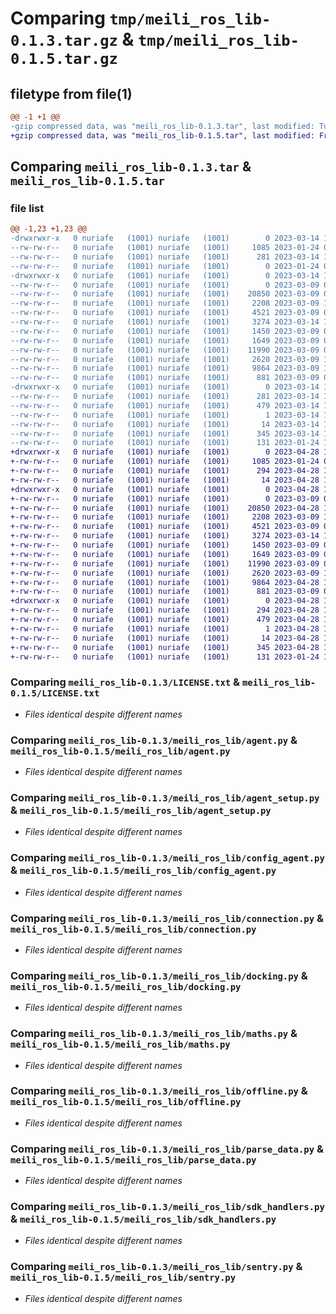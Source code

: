 # Comparing `tmp/meili_ros_lib-0.1.3.tar.gz` & `tmp/meili_ros_lib-0.1.5.tar.gz`

## filetype from file(1)

```diff
@@ -1 +1 @@
-gzip compressed data, was "meili_ros_lib-0.1.3.tar", last modified: Tue Mar 14 14:32:16 2023, max compression
+gzip compressed data, was "meili_ros_lib-0.1.5.tar", last modified: Fri Apr 28 17:18:06 2023, max compression
```

## Comparing `meili_ros_lib-0.1.3.tar` & `meili_ros_lib-0.1.5.tar`

### file list

```diff
@@ -1,23 +1,23 @@
-drwxrwxr-x   0 nuriafe   (1001) nuriafe   (1001)        0 2023-03-14 14:32:16.065768 meili_ros_lib-0.1.3/
--rw-rw-r--   0 nuriafe   (1001) nuriafe   (1001)     1085 2023-01-24 09:48:58.000000 meili_ros_lib-0.1.3/LICENSE.txt
--rw-rw-r--   0 nuriafe   (1001) nuriafe   (1001)      281 2023-03-14 14:32:16.065768 meili_ros_lib-0.1.3/PKG-INFO
--rw-rw-r--   0 nuriafe   (1001) nuriafe   (1001)        0 2023-01-24 09:46:15.000000 meili_ros_lib-0.1.3/README.md
-drwxrwxr-x   0 nuriafe   (1001) nuriafe   (1001)        0 2023-03-14 14:32:16.065768 meili_ros_lib-0.1.3/meili_ros_lib/
--rw-rw-r--   0 nuriafe   (1001) nuriafe   (1001)        0 2023-03-09 09:53:39.000000 meili_ros_lib-0.1.3/meili_ros_lib/__init__.py
--rw-rw-r--   0 nuriafe   (1001) nuriafe   (1001)    20850 2023-03-09 09:53:39.000000 meili_ros_lib-0.1.3/meili_ros_lib/agent.py
--rw-rw-r--   0 nuriafe   (1001) nuriafe   (1001)     2208 2023-03-09 13:07:28.000000 meili_ros_lib-0.1.3/meili_ros_lib/agent_setup.py
--rw-rw-r--   0 nuriafe   (1001) nuriafe   (1001)     4521 2023-03-09 09:53:39.000000 meili_ros_lib-0.1.3/meili_ros_lib/config_agent.py
--rw-rw-r--   0 nuriafe   (1001) nuriafe   (1001)     3274 2023-03-14 14:12:13.000000 meili_ros_lib-0.1.3/meili_ros_lib/connection.py
--rw-rw-r--   0 nuriafe   (1001) nuriafe   (1001)     1450 2023-03-09 09:53:39.000000 meili_ros_lib-0.1.3/meili_ros_lib/docking.py
--rw-rw-r--   0 nuriafe   (1001) nuriafe   (1001)     1649 2023-03-09 09:53:39.000000 meili_ros_lib-0.1.3/meili_ros_lib/maths.py
--rw-rw-r--   0 nuriafe   (1001) nuriafe   (1001)    11990 2023-03-09 09:53:39.000000 meili_ros_lib-0.1.3/meili_ros_lib/offline.py
--rw-rw-r--   0 nuriafe   (1001) nuriafe   (1001)     2620 2023-03-09 14:18:23.000000 meili_ros_lib-0.1.3/meili_ros_lib/parse_data.py
--rw-rw-r--   0 nuriafe   (1001) nuriafe   (1001)     9864 2023-03-09 14:43:01.000000 meili_ros_lib-0.1.3/meili_ros_lib/sdk_handlers.py
--rw-rw-r--   0 nuriafe   (1001) nuriafe   (1001)      881 2023-03-09 09:53:39.000000 meili_ros_lib-0.1.3/meili_ros_lib/sentry.py
-drwxrwxr-x   0 nuriafe   (1001) nuriafe   (1001)        0 2023-03-14 14:32:16.065768 meili_ros_lib-0.1.3/meili_ros_lib.egg-info/
--rw-rw-r--   0 nuriafe   (1001) nuriafe   (1001)      281 2023-03-14 14:32:16.000000 meili_ros_lib-0.1.3/meili_ros_lib.egg-info/PKG-INFO
--rw-rw-r--   0 nuriafe   (1001) nuriafe   (1001)      479 2023-03-14 14:32:16.000000 meili_ros_lib-0.1.3/meili_ros_lib.egg-info/SOURCES.txt
--rw-rw-r--   0 nuriafe   (1001) nuriafe   (1001)        1 2023-03-14 14:32:16.000000 meili_ros_lib-0.1.3/meili_ros_lib.egg-info/dependency_links.txt
--rw-rw-r--   0 nuriafe   (1001) nuriafe   (1001)       14 2023-03-14 14:32:16.000000 meili_ros_lib-0.1.3/meili_ros_lib.egg-info/top_level.txt
--rw-rw-r--   0 nuriafe   (1001) nuriafe   (1001)      345 2023-03-14 14:32:16.065768 meili_ros_lib-0.1.3/setup.cfg
--rw-rw-r--   0 nuriafe   (1001) nuriafe   (1001)      131 2023-01-24 12:34:21.000000 meili_ros_lib-0.1.3/setup.py
+drwxrwxr-x   0 nuriafe   (1001) nuriafe   (1001)        0 2023-04-28 17:18:06.746727 meili_ros_lib-0.1.5/
+-rw-rw-r--   0 nuriafe   (1001) nuriafe   (1001)     1085 2023-01-24 09:48:58.000000 meili_ros_lib-0.1.5/LICENSE.txt
+-rw-rw-r--   0 nuriafe   (1001) nuriafe   (1001)      294 2023-04-28 17:18:06.746727 meili_ros_lib-0.1.5/PKG-INFO
+-rw-rw-r--   0 nuriafe   (1001) nuriafe   (1001)       14 2023-04-28 15:15:34.000000 meili_ros_lib-0.1.5/README.md
+drwxrwxr-x   0 nuriafe   (1001) nuriafe   (1001)        0 2023-04-28 17:18:06.746727 meili_ros_lib-0.1.5/meili_ros_lib/
+-rw-rw-r--   0 nuriafe   (1001) nuriafe   (1001)        0 2023-03-09 09:53:39.000000 meili_ros_lib-0.1.5/meili_ros_lib/__init__.py
+-rw-rw-r--   0 nuriafe   (1001) nuriafe   (1001)    20850 2023-04-28 15:15:34.000000 meili_ros_lib-0.1.5/meili_ros_lib/agent.py
+-rw-rw-r--   0 nuriafe   (1001) nuriafe   (1001)     2208 2023-03-09 13:07:28.000000 meili_ros_lib-0.1.5/meili_ros_lib/agent_setup.py
+-rw-rw-r--   0 nuriafe   (1001) nuriafe   (1001)     4521 2023-03-09 09:53:39.000000 meili_ros_lib-0.1.5/meili_ros_lib/config_agent.py
+-rw-rw-r--   0 nuriafe   (1001) nuriafe   (1001)     3274 2023-03-14 14:12:13.000000 meili_ros_lib-0.1.5/meili_ros_lib/connection.py
+-rw-rw-r--   0 nuriafe   (1001) nuriafe   (1001)     1450 2023-03-09 09:53:39.000000 meili_ros_lib-0.1.5/meili_ros_lib/docking.py
+-rw-rw-r--   0 nuriafe   (1001) nuriafe   (1001)     1649 2023-03-09 09:53:39.000000 meili_ros_lib-0.1.5/meili_ros_lib/maths.py
+-rw-rw-r--   0 nuriafe   (1001) nuriafe   (1001)    11990 2023-03-09 09:53:39.000000 meili_ros_lib-0.1.5/meili_ros_lib/offline.py
+-rw-rw-r--   0 nuriafe   (1001) nuriafe   (1001)     2620 2023-03-09 14:18:23.000000 meili_ros_lib-0.1.5/meili_ros_lib/parse_data.py
+-rw-rw-r--   0 nuriafe   (1001) nuriafe   (1001)     9864 2023-04-28 15:15:34.000000 meili_ros_lib-0.1.5/meili_ros_lib/sdk_handlers.py
+-rw-rw-r--   0 nuriafe   (1001) nuriafe   (1001)      881 2023-03-09 09:53:39.000000 meili_ros_lib-0.1.5/meili_ros_lib/sentry.py
+drwxrwxr-x   0 nuriafe   (1001) nuriafe   (1001)        0 2023-04-28 17:18:06.746727 meili_ros_lib-0.1.5/meili_ros_lib.egg-info/
+-rw-rw-r--   0 nuriafe   (1001) nuriafe   (1001)      294 2023-04-28 17:18:06.000000 meili_ros_lib-0.1.5/meili_ros_lib.egg-info/PKG-INFO
+-rw-rw-r--   0 nuriafe   (1001) nuriafe   (1001)      479 2023-04-28 17:18:06.000000 meili_ros_lib-0.1.5/meili_ros_lib.egg-info/SOURCES.txt
+-rw-rw-r--   0 nuriafe   (1001) nuriafe   (1001)        1 2023-04-28 17:18:06.000000 meili_ros_lib-0.1.5/meili_ros_lib.egg-info/dependency_links.txt
+-rw-rw-r--   0 nuriafe   (1001) nuriafe   (1001)       14 2023-04-28 17:18:06.000000 meili_ros_lib-0.1.5/meili_ros_lib.egg-info/top_level.txt
+-rw-rw-r--   0 nuriafe   (1001) nuriafe   (1001)      345 2023-04-28 17:18:06.746727 meili_ros_lib-0.1.5/setup.cfg
+-rw-rw-r--   0 nuriafe   (1001) nuriafe   (1001)      131 2023-01-24 12:34:21.000000 meili_ros_lib-0.1.5/setup.py
```

### Comparing `meili_ros_lib-0.1.3/LICENSE.txt` & `meili_ros_lib-0.1.5/LICENSE.txt`

 * *Files identical despite different names*

### Comparing `meili_ros_lib-0.1.3/meili_ros_lib/agent.py` & `meili_ros_lib-0.1.5/meili_ros_lib/agent.py`

 * *Files identical despite different names*

### Comparing `meili_ros_lib-0.1.3/meili_ros_lib/agent_setup.py` & `meili_ros_lib-0.1.5/meili_ros_lib/agent_setup.py`

 * *Files identical despite different names*

### Comparing `meili_ros_lib-0.1.3/meili_ros_lib/config_agent.py` & `meili_ros_lib-0.1.5/meili_ros_lib/config_agent.py`

 * *Files identical despite different names*

### Comparing `meili_ros_lib-0.1.3/meili_ros_lib/connection.py` & `meili_ros_lib-0.1.5/meili_ros_lib/connection.py`

 * *Files identical despite different names*

### Comparing `meili_ros_lib-0.1.3/meili_ros_lib/docking.py` & `meili_ros_lib-0.1.5/meili_ros_lib/docking.py`

 * *Files identical despite different names*

### Comparing `meili_ros_lib-0.1.3/meili_ros_lib/maths.py` & `meili_ros_lib-0.1.5/meili_ros_lib/maths.py`

 * *Files identical despite different names*

### Comparing `meili_ros_lib-0.1.3/meili_ros_lib/offline.py` & `meili_ros_lib-0.1.5/meili_ros_lib/offline.py`

 * *Files identical despite different names*

### Comparing `meili_ros_lib-0.1.3/meili_ros_lib/parse_data.py` & `meili_ros_lib-0.1.5/meili_ros_lib/parse_data.py`

 * *Files identical despite different names*

### Comparing `meili_ros_lib-0.1.3/meili_ros_lib/sdk_handlers.py` & `meili_ros_lib-0.1.5/meili_ros_lib/sdk_handlers.py`

 * *Files identical despite different names*

### Comparing `meili_ros_lib-0.1.3/meili_ros_lib/sentry.py` & `meili_ros_lib-0.1.5/meili_ros_lib/sentry.py`

 * *Files identical despite different names*

